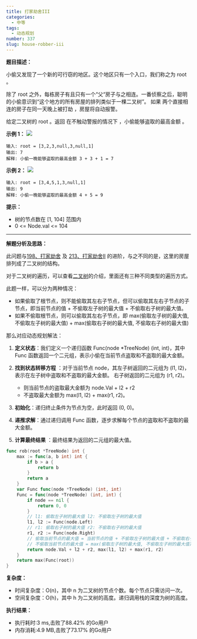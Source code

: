 ```yaml
---
title: 打家劫舍III
categories:
  - 中等
tags:
  - 动态规划
number: 337
slug: house-robber-iii
---
```


**题目描述：**

小偷又发现了一个新的可行窃的地区。这个地区只有一个入口，我们称之为 root 。

除了 root 之外，每栋房子有且只有一个“父“房子与之相连。一番侦察之后，聪明的小偷意识到“这个地方的所有房屋的排列类似于一棵二叉树”。 如果 两个直接相连的房子在同一天晚上被打劫 ，房屋将自动报警。

给定二叉树的 root 。返回 在不触动警报的情况下 ，小偷能够盗取的最高金额 。

**示例 1：**
![](/img/leetcode/337打家劫舍III/rob1-tree.jpg)
```
输入: root = [3,2,3,null,3,null,1] 
输出: 7 
解释: 小偷一晚能够盗取的最高金额 3 + 3 + 1 = 7
```

**示例 2：**
![](/img/leetcode/337打家劫舍III/rob2-tree.jpg)
```
输入: root = [3,4,5,1,3,null,1] 
输出: 9 
解释: 小偷一晚能够盗取的最高金额 4 + 5 = 9
```

**提示：**
- 树的节点数在 [1, 104] 范围内 
- 0 <= Node.val <= 104

---
**解题分析及思路：**

此问题与[198、打家劫舍](../leetcode/198打家劫舍) 及 [213、打家劫舍II](../leetcode/213打家劫舍ii) 的进阶，与之不同的是，这里的房屋排列成了二叉树的结构。

对于二叉树的遍历，可以查看[二叉树](../bTree)的介绍，里面还有三种不同类型的遍历方式。

此题一样，可以分为两种情况：
- 如果偷取了根节点，则不能偷取其左右子节点，但可以偷取其左右子节点的子节点，即当前节点的值 + 不偷取左子树的最大值 + 不偷取右子树的最大值。
- 如果不偷取根节点，则可以偷取其左右子节点，即 max(偷取左子树的最大值, 不偷取左子树的最大值) + max(偷取右子树的最大值, 不偷取右子树的最大值)



那么对应动态规划解法：

1. **定义状态**：我们定义一个递归函数 Func(node *TreeNode) (int, int)，其中 Func 函数返回一个二元组，表示小偷在当前节点盗取和不盗取的最大金额。

2. **找到状态转移方程** ：对于当前节点 node，其左子树返回的二元组为 (l1, l2)，表示在左子树中盗取和不盗取的最大金额。 右子树返回的二元组为 (r1, r2)。
   - 则当前节点的盗取最大金额为 node.Val + l2 + r2
   - 不盗取最大金额为 max(l1, l2) + max(r1, r2)。

3. **初始化**：递归终止条件为节点为空，此时返回 (0, 0)。

4. **递推求解**：通过递归调用 Func 函数，逐步求解每个节点的盗取和不盗取的最大金额。

5. **计算最终结果** ：最终结果为返回的二元组的最大值。


```go
func rob(root *TreeNode) int {
	max := func(a, b int) int {
		if b > a {
			return b
		}
		return a
	}
	var Func func(node *TreeNode) (int, int)
	Func = func(node *TreeNode) (int, int) {
		if node == nil {
			return 0, 0
		}
		// l1: 偷取左子树的最大值 l2: 不偷取左子树的最大值
		l1, l2 := Func(node.Left)
		// r1: 偷取右子树的最大值 r2: 不偷取右子树的最大值
		r1, r2 := Func(node.Right)
		// 偷取当前节点的最大值 = 当前节点的值 + 不偷取左子树的最大值 + 不偷取右子树的最大值
		// 不偷取当前节点的最大值 = max(偷取左子树的最大值, 不偷取左子树的最大值) + max(偷取右子树的最大值, 不偷取右子树的最大值)
		return node.Val + l2 + r2, max(l1, l2) + max(r1, r2)
	}
	return max(Func(root))
}

```

**复杂度：**

- 时间复杂度：O(n)，其中 n 为二叉树的节点个数。每个节点只需访问一次。 
- 空间复杂度：O(h)，其中 h 为二叉树的高度。递归调用栈的深度为树的高度。

**执行结果：**

- 执行耗时:3 ms,击败了88.42% 的Go用户
- 内存消耗:4.9 MB,击败了73.17% 的Go用户
